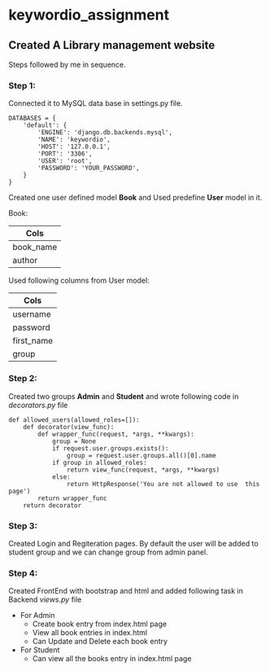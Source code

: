 # keywordio_assignment

## Created A Library management website

Steps followed by me in sequence.

### Step 1:
Connected it to MySQL data base in settings.py file.

```
DATABASES = {
    'default': {
        'ENGINE': 'django.db.backends.mysql',
        'NAME': 'keywordio',
        'HOST': '127.0.0.1',
        'PORT': '3306',
        'USER': 'root',
        'PASSWORD': 'YOUR_PASSWORD',
    }
}
```

Created one user defined model **Book** and Used predefine **User** model in it.

Book:

|Cols     |
|---------|
|book_name|
|author   |

Used following columns from User model:

|Cols       |
|---------  |
|username   |
|password   |
|first_name |
|group      |


### Step 2:
Created two groups **Admin** and **Student** and wrote following code in _decorators.py_ file

```
def allowed_users(allowed_roles=[]):
    def decorator(view_func):
        def wrapper_func(request, *args, **kwargs):
            group = None
            if request.user.groups.exists():
                group = request.user.groups.all()[0].name
            if group in allowed_roles:
                return view_func(request, *args, **kwargs)
            else:
                return HttpResponse('You are not allowed to use  this page')
        return wrapper_func
    return decorator
```


### Step 3:
Created Login and Regiteration pages.
By default the user will be added to student group and we can change group from admin panel.


### Step 4:
Created FrontEnd with bootstrap and html and added following task in Backend _views.py_ file
- For Admin
    - Create book entry from index.html page
    - View all book entries in index.html
    - Can Update and Delete each book entry
- For Student
    - Can view all the books entry in index.html page
